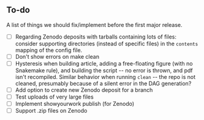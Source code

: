 To-do
-----

A list of things we should fix/implement before the first major release.

- [ ] Regarding Zenodo deposits with tarballs containing lots of files:
      consider supporting directories (instead of specific files) in the ``contents`` mapping of
      the config file.
- [ ] Don't show errors on make clean
- [ ] Hysteresis when building article, adding a free-floating figure (with no Snakemake rule),
      and building the script -- no error is thrown, and pdf isn't recompiled. Similar behavior
      when running `clean` -- the repo is not cleaned, presumably because of a silent error
      in the DAG generation?
- [ ] Add option to create new Zenodo deposit for a branch
- [ ] Test uploads of very large files
- [ ] Implement showyourwork publish (for Zenodo)
- [ ] Support .zip files on Zenodo
